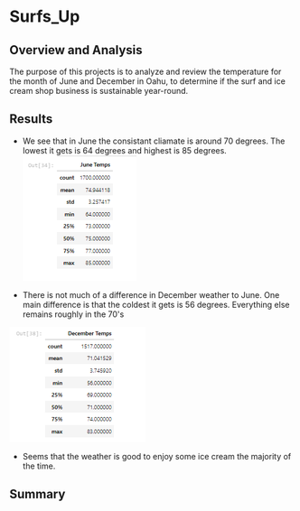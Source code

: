 # Surfs_Up

## Overview and Analysis
The purpose of this projects is to analyze and review the temperature for the month of June and December in Oahu, to determine if the surf and ice cream shop business is sustainable year-round.

## Results
- We see that in June the consistant cliamate is around 70 degrees. The lowest it gets is 64 degrees and highest is 85 degrees.
![](https://github.com/landeros91/surfs_up/blob/main/June.png)

- There is not much of a difference in December weather to June. One main difference is that the coldest it gets is 56 degrees. Everything else remains roughly in the 70's

![](https://github.com/landeros91/surfs_up/blob/main/Dec.png)

- Seems that the weather is good to enjoy some ice cream the majority of the time.

## Summary
